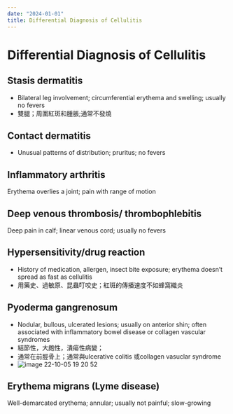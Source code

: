 ```yaml
---
date: "2024-01-01"
title: Differential Diagnosis of Cellulitis
---
```


# Differential Diagnosis of Cellulitis

## Stasis dermatitis	
* Bilateral leg involvement; circumferential erythema and swelling; usually no fevers
* 雙腿；周圍紅斑和腫脹;通常不發燒
 
## Contact dermatitis	
* Unusual patterns of distribution; pruritus; no fevers

## Inflammatory arthritis	
Erythema overlies a joint; pain with range of motion

## Deep venous thrombosis/ thrombophlebitis	
Deep pain in calf; linear venous cord; usually no fevers

## Hypersensitivity/drug reaction	
* History of medication, allergen, insect bite exposure; erythema doesn’t spread as fast as cellulitis
* 用藥史、過敏原、昆蟲叮咬史；紅斑的傳播速度不如蜂窩織炎
## Pyoderma gangrenosum	
* Nodular, bullous, ulcerated lesions; usually on anterior shin; often associated with inflammatory bowel disease or collagen vascular syndromes
* 結節性，大皰性，潰瘍性病變；
* 通常在前脛骨上；通常與ulcerative colitis 或collagen vasuclar syndrome
* ![image 22-10-05 19 20 52](https://i.imgur.com/2IeVlSq.png)
 
## Erythema migrans (Lyme disease)	
Well-demarcated erythema; annular; usually not painful; slow-growing
